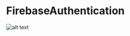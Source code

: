 # FirebaseAuthentication
![alt text](https://github.com/dk19121991/FirebaseAuthentication/blob/master/app_in_action.gif)
